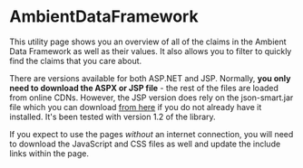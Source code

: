 # AmbientDataFramework

This utility page shows you an overview of all of the claims in the Ambient Data Framework as well as their values. 
It also allows you to filter to quickly find the claims that you care about.

There are versions available for both ASP.NET and JSP. 
Normally, **you only need to download the ASPX or JSP file** - the rest of the files are loaded from online CDNs.
However, the JSP version does rely on the json-smart.jar file which you can download <a href="https://code.google.com/p/json-smart/downloads/list">from here</a> if you do not already have it installed. It's been tested with version 1.2 of the library.

If you expect to use the pages _without_ an internet connection, you will need to download the JavaScript and CSS files as well and update the include links within the page.
